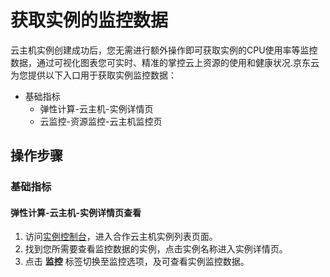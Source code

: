 # 获取实例的监控数据
云主机实例创建成功后，您无需进行额外操作即可获取实例的CPU使用率等监控数据，通过可视化图表您可实时、精准的掌控云上资源的使用和健康状况.京东云为您提供以下入口用于获取实例监控数据： 
  * 基础指标
    * 弹性计算-云主机-实例详情页
    * 云监控-资源监控-云主机监控页

## 操作步骤
### 基础指标
#### 弹性计算-云主机-实例详情页查看
1. 访问[实例控制台](https://coccns-console.jdcloud.com/host/compute/list)，进入合作云主机实例列表页面。
2. 找到您所需要查看监控数据的实例，点击实例名称进入实例详情页。
3. 点击 **监控** 标签切换至监控选项，及可查看实例监控数据。

  
